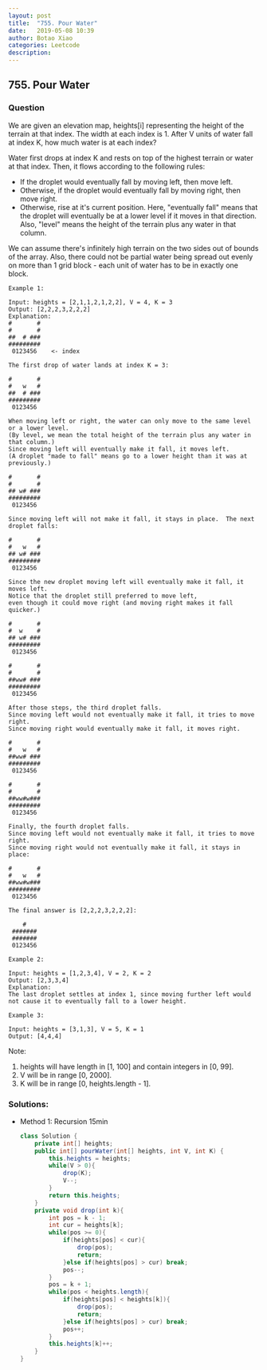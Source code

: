 ```yaml
---
layout: post
title:  "755. Pour Water"
date:   2019-05-08 10:39
author: Botao Xiao
categories: Leetcode
description:
---
```

## 755. Pour Water

### Question
 We are given an elevation map, heights[i] representing the height of the terrain at that index. The width at each index is 1. After V units of water fall at index K, how much water is at each index?

Water first drops at index K and rests on top of the highest terrain or water at that index. Then, it flows according to the following rules:
* If the droplet would eventually fall by moving left, then move left.
* Otherwise, if the droplet would eventually fall by moving right, then move right.
* Otherwise, rise at it's current position.
Here, "eventually fall" means that the droplet will eventually be at a lower level if it moves in that direction. Also, "level" means the height of the terrain plus any water in that column.

We can assume there's infinitely high terrain on the two sides out of bounds of the array. Also, there could not be partial water being spread out evenly on more than 1 grid block - each unit of water has to be in exactly one block.

```
Example 1:

Input: heights = [2,1,1,2,1,2,2], V = 4, K = 3
Output: [2,2,2,3,2,2,2]
Explanation:
#       #
#       #
##  # ###
#########
 0123456    <- index

The first drop of water lands at index K = 3:

#       #
#   w   #
##  # ###
#########
 0123456    

When moving left or right, the water can only move to the same level or a lower level.
(By level, we mean the total height of the terrain plus any water in that column.)
Since moving left will eventually make it fall, it moves left.
(A droplet "made to fall" means go to a lower height than it was at previously.)

#       #
#       #
## w# ###
#########
 0123456    

Since moving left will not make it fall, it stays in place.  The next droplet falls:

#       #
#   w   #
## w# ###
#########
 0123456  

Since the new droplet moving left will eventually make it fall, it moves left.
Notice that the droplet still preferred to move left,
even though it could move right (and moving right makes it fall quicker.)

#       #
#  w    #
## w# ###
#########
 0123456  

#       #
#       #
##ww# ###
#########
 0123456  

After those steps, the third droplet falls.
Since moving left would not eventually make it fall, it tries to move right.
Since moving right would eventually make it fall, it moves right.

#       #
#   w   #
##ww# ###
#########
 0123456  

#       #
#       #
##ww#w###
#########
 0123456  

Finally, the fourth droplet falls.
Since moving left would not eventually make it fall, it tries to move right.
Since moving right would not eventually make it fall, it stays in place:

#       #
#   w   #
##ww#w###
#########
 0123456  

The final answer is [2,2,2,3,2,2,2]:

    #    
 ####### 
 ####### 
 0123456 

Example 2:

Input: heights = [1,2,3,4], V = 2, K = 2
Output: [2,3,3,4]
Explanation:
The last droplet settles at index 1, since moving further left would not cause it to eventually fall to a lower height.

Example 3:

Input: heights = [3,1,3], V = 5, K = 1
Output: [4,4,4]
```

Note:
1. heights will have length in [1, 100] and contain integers in [0, 99].
2. V will be in range [0, 2000].
3. K will be in range [0, heights.length - 1].


### Solutions:
* Method 1: Recursion 15min
    ```Java
    class Solution {
        private int[] heights;
        public int[] pourWater(int[] heights, int V, int K) {
            this.heights = heights;
            while(V > 0){
                drop(K);
                V--;
            }
            return this.heights;
        }
        private void drop(int k){
            int pos = k - 1;
            int cur = heights[k];
            while(pos >= 0){
                if(heights[pos] < cur){
                    drop(pos);
                    return;
                }else if(heights[pos] > cur) break;
                pos--;
            }
            pos = k + 1;
            while(pos < heights.length){
                if(heights[pos] < heights[k]){
                    drop(pos);
                    return;
                }else if(heights[pos] > cur) break;
                pos++;
            }
            this.heights[k]++;
        }
    }
    ```
    